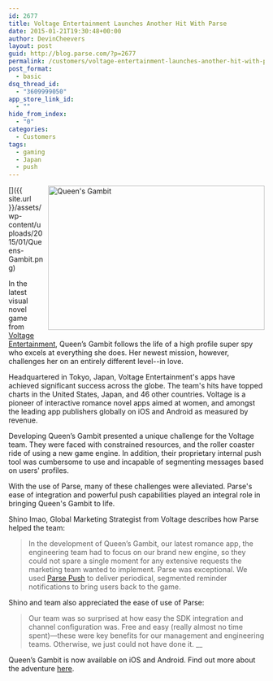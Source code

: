 ```yaml
---
id: 2677
title: Voltage Entertainment Launches Another Hit With Parse
date: 2015-01-21T19:30:48+00:00
author: DevinCheevers
layout: post
guid: http://blog.parse.com/?p=2677
permalink: /customers/voltage-entertainment-launches-another-hit-with-parse/
post_format:
  - basic
dsq_thread_id:
  - "3609999050"
app_store_link_id:
  - ""
hide_from_index:
  - "0"
categories:
  - Customers
tags:
  - gaming
  - Japan
  - push
---
```

[<img class="alignnone wp-image-2678" style="border: 0pt none; float: right; padding-left: 10px; padding-bottom: 10px;" src="{{ site.url }}/assets/wp-content/uploads/2015/01/Queens-Gambit.png" alt="Queen's Gambit" width="426" height="284" />]({{ site.url }}/assets/wp-content/uploads/2015/01/Queens-Gambit.png)

In the latest visual novel game from [Voltage Entertainment](http://voltage-ent.com/), Queen’s Gambit follows the life of a high profile super spy who excels at everything she does. Her newest mission, however, challenges her on an entirely different level--in love.

Headquartered in Tokyo, Japan, Voltage Entertainment's apps have achieved significant success across the globe. The team's hits have topped charts in the United States, Japan, and 46 other countries. Voltage is a pioneer of interactive romance novel apps aimed at women, and amongst the leading app publishers globally on iOS and Android as measured by revenue.

Developing Queen’s Gambit presented a unique challenge for the Voltage team. They were faced with constrained resources, and the roller coaster ride of using a new game engine. In addition, their proprietary internal push tool was cumbersome to use and incapable of segmenting messages based on users' profiles.

With the use of Parse, many of these challenges were alleviated. Parse's ease of integration and powerful push capabilities played an integral role in bringing Queen's Gambit to life.

Shino Imao, Global Marketing Strategist from Voltage describes how Parse helped the team:

> In the development of Queen’s Gambit, our latest romance app, the engineering team had to focus on our brand new engine, so they could not spare a single moment for any extensive requests the marketing team wanted to implement. Parse was exceptional. We used [Parse Push](https://parse.com/products/push) to deliver periodical, segmented reminder notifications to bring users back to the game.

Shino and team also appreciated the ease of use of Parse:

> Our team was so surprised at how easy the SDK integration and channel configuration was. Free and easy (really almost no time spent)—these were key benefits for our management and engineering teams. Otherwise, we just could not have done it. __

Queen’s Gambit is now available on iOS and Android. Find out more about the adventure [here](http://queensgambit.voltage-usa.com/).
